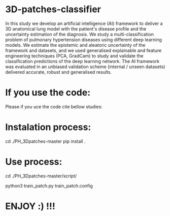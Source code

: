 # 3D-patches-classifier

In this study we develop an artificial intelligence (AI) framework to deliver a 3D anatomical lung model with the patient's disease profile and the uncertainty estimation of the diagnosis. We study a multi-classification problem of pulmonary hypertension diseases using different deep learning models. We estimate the epistemic and aleatoric uncertainty of the framework and datasets, and we used generalised explainable and feature engineering techniques (PCA, GradCam) to study and validate the classification predictions of the deep learning network. The AI framework was evaluated in an unbiased validation scheme (internal / unseen datasets) delivered accurate, robust and generalised results.


# If you use the code:
Please if you uce the code cite bellow studies:


# Instalation process:

cd ./PH_3Dpatches-master
pip install .

# Use process:

cd ./PH_3Dpatches-master/script/

python3 train_patch.py train_patch.config


# ENJOY :) !!!
